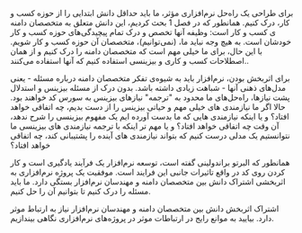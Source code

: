 برای طراحی یک راه‌حل نرم‌افزاری مؤثر، ما  باید حداقل دانش ابتدایی را از حوزه کسب و کار، درک کنیم. همانطور که در فصل 1 بحث کردیم، این دانش متعلق به متخصصان دامنه ی کسب و کار است: وظیفه آنها تخصص و درک تمام پیچیدگی‌های حوزه کسب و کار خودشان است. به هیچ وجه نباید ما، (نمی‌توانیم)، متخصصان آن حوزه کسب و کار شویم. با این حال، برای ما خیلی مهم است که متخصصان دامنه را درک کنیم و از همان اصطلاحات کسب و کاری و بیزینسی استفاده کنیم که آنها استفاده می‌کنند..


برای اثربخش بودن، نرم‌افزار باید به شیوه‌ی تفکر متخصصان دامنه درباره مسئله - یعنی مدل‌های ذهنی آنها - شباهت زیادی داشته باشد. بدون درک از مسئله بیزینس و استدلال پشت نیازها، راه‌حل‌های ما محدود به "ترجمه" نیازهای بیزینس به سورس کد خواهند بود.  حالا اگر ما نیازمندی های خیلی مهم و حیاتی بیزینس را از دست بدیم، چه اتفاقی خواهد افتاد؟
و یا اینکه نیازمندی هایی که ما بدست آورده ایم یک مفهوم بیزینسی را شرح ندهد، آن وقت چه اتفاقی خواهد افتاد؟
و یا مهم تر اینکه با ترجمه نیازمندی های بیزینسی ما نتوانستیم یک مدلی درست کنیم که بتواند نیازمندی های آینده را پشتیبانی کند، چه اتفاقی خواهد افتاد؟

همانطور که البرتو براندولینی گفته است، توسعه نرم‌افزار یک فرآیند یادگیری است و کار کردن روی کد در واقع تاثیرات جانبی این فرایند است. موفقیت یک پروژه نرم‌افزاری به اثربخشی اشتراک دانش بین متخصصان دامنه و مهندسان نرم‌افزار بستگی دارد. ما باید مسئله را درک کنیم تا بتوانیم آن را حل کنیم.

اشتراک اثربخش دانش بین متخصصان دامنه و مهندسان نرم‌افزار نیاز به ارتباط موثر دارد. بیایید به موانع رایج در ارتباطات موثر در پروژه‌های نرم‌افزاری نگاهی بیندازیم.